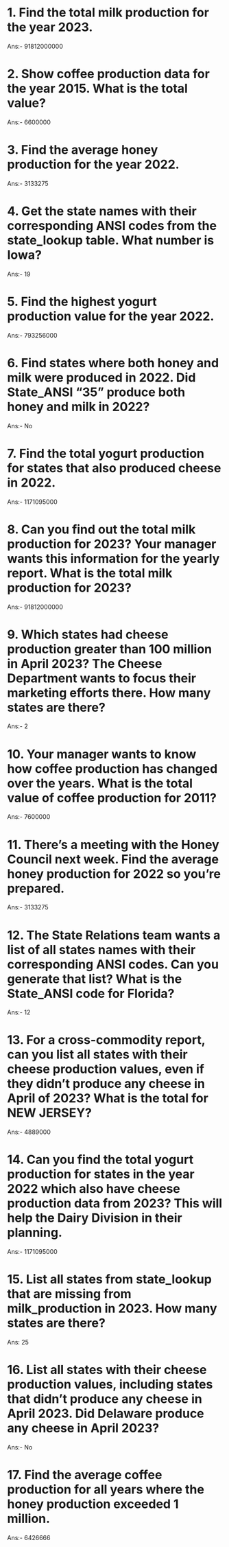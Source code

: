 # 1. Find the total milk production for the year 2023.
Ans:- 91812000000
# 2. Show coffee production data for the year 2015. What is the total value?
Ans:- 6600000
# 3. Find the average honey production for the year 2022.
Ans:- 3133275
# 4. Get the state names with their corresponding ANSI codes from the state_lookup table. What number is Iowa?
Ans:- 19
# 5. Find the highest yogurt production value for the year 2022.
Ans:- 793256000
# 6. Find states where both honey and milk were produced in 2022. Did State_ANSI “35” produce both honey and milk in 2022?
Ans:- No
# 7. Find the total yogurt production for states that also produced cheese in 2022.
Ans:- 1171095000
# 8. Can you find out the total milk production for 2023? Your manager wants this information for the yearly report. What is the total milk production for 2023?
Ans:- 91812000000
# 9. Which states had cheese production greater than 100 million in April 2023? The Cheese Department wants to focus their marketing efforts there. How many states are there?
Ans:- 2
# 10. Your manager wants to know how coffee production has changed over the years. What is the total value of coffee production for 2011?
Ans:-  7600000
# 11. There’s a meeting with the Honey Council next week. Find the average honey production for 2022 so you’re prepared.
Ans:- 3133275
# 12. The State Relations team wants a list of all states names with their corresponding ANSI codes. Can you generate that list? What is the State_ANSI code for Florida?
Ans:-  12
# 13. For a cross-commodity report, can you list all states with their cheese production values, even if they didn’t produce any cheese in April of 2023? What is the total for NEW JERSEY?
Ans:-  4889000
# 14. Can you find the total yogurt production for states in the year 2022 which also have cheese production data from 2023? This will help the Dairy Division in their planning.
Ans:-  1171095000
# 15. List all states from state_lookup that are missing from milk_production in 2023. How many states are there?
Ans:  25
# 16. List all states with their cheese production values, including states that didn’t produce any cheese in April 2023. Did Delaware produce any cheese in April 2023?
Ans:- No
# 17. Find the average coffee production for all years where the honey production exceeded 1 million.
Ans:- 6426666
